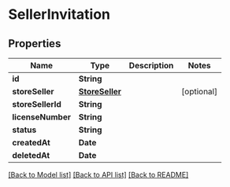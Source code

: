 # SellerInvitation

## Properties
Name | Type | Description | Notes
------------ | ------------- | ------------- | -------------
**id** | **String** |  | 
**storeSeller** | [**StoreSeller**](StoreSeller.md) |  | [optional] 
**storeSellerId** | **String** |  | 
**licenseNumber** | **String** |  | 
**status** | **String** |  | 
**createdAt** | **Date** |  | 
**deletedAt** | **Date** |  | 

[[Back to Model list]](../README.md#documentation-for-models) [[Back to API list]](../README.md#documentation-for-api-endpoints) [[Back to README]](../README.md)


